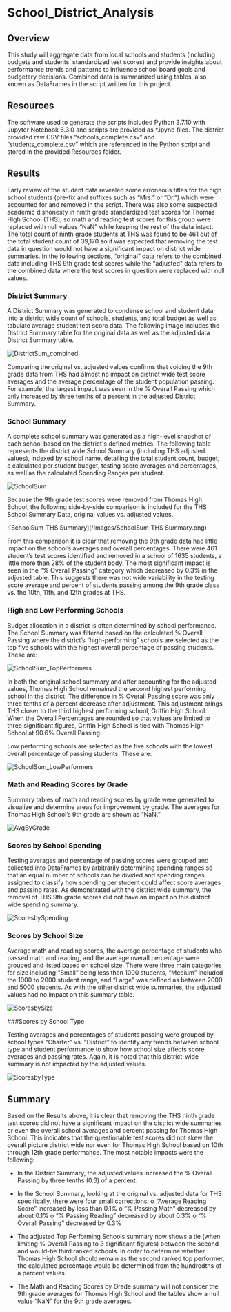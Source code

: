 # School_District_Analysis

## Overview

This study will aggregate data from local schools and students (including budgets and students’ standardized test scores) and provide insights about performance trends and patterns to influence school board goals and budgetary decisions.  Combined data is summarized using tables, also known as DataFrames in the script written for this project.  

## Resources

The software used to generate the scripts included Python 3.7.10 with Jupyter Notebook 6.3.0 and scripts are provided as *.ipynb files.  The district provided raw CSV files “schools_complete.csv” and “students_complete.csv” which are referenced in the Python script and stored in the provided Resources folder.

## Results

Early review of the student data revealed some erroneous titles for the high school students (pre-fix and suffixes such as “Mrs.” or “Dr.”) which were accounted for and removed in the script.  There was also some suspected academic dishonesty in ninth grade standardized test scores for Thomas High School (THS), so math and reading test scores for this group were replaced with null values “NaN” while keeping the rest of the data intact.  The total count of ninth grade students at THS was found to be 461 out of the total student count of 39,170 so it was expected that removing the test data in question would not have a significant impact on district wide summaries.  In the following sections, “original” data refers to the combined data including THS 9th grade test scores while the “adjusted” data refers to the combined data where the test scores in question were replaced with null values.

### District Summary

A District Summary was generated to condense school and student data into a district wide count of schools, students, and total budget as well as tabulate average student test score data. The following image includes the District Summary table for the original data as well as the adjusted data District Summary table.

![DistrictSum_combined](School_District_Analysis/Images/DistrictSum_combined.PNG)

Comparing the original vs. adjusted values confirms that voiding the 9th grade data from THS had almost no impact on district wide test score averages and the average percentage of the student population passing.  For example, the largest impact was seen in the % Overall Passing which only increased by three tenths of a percent in the adjusted District Summary.

### School Summary

A complete school summary was generated as a high-level snapshot of each school based on the district's defined metrics.  The following table represents the district wide School Summary (including THS adjusted values), indexed by school name, detailing the total student count, budget, a calculated per student budget, testing score averages and percentages, as well as the calculated Spending Ranges per student.
 
![SchoolSum](/Images/SchoolSum.png)

Because the 9th grade test scores were removed from Thomas High School, the following side-by-side comparison is included for the THS School Summary Data, original values vs. adjusted values. 

![SchoolSum-THS Summary](/Images/SchoolSum-THS Summary.png)

From this comparison it is clear that removing the 9th grade data had little impact on the school’s averages and overall percentages. There were 461 student’s test scores identified and removed in a school of 1635 students, a little more than 28% of the student body.  The most significant impact is seen in the “% Overall Passing” category which decreased by 0.3% in the adjusted table.  This suggests there was not wide variability in the testing score average and percent of students passing among the 9th grade class vs. the 10th, 11th, and 12th grades at THS.

### High and Low Performing Schools

Budget allocation in a district is often determined by school performance.  The School Summary was filtered based on the calculated % Overall Passing where the district’s “high-performing” schools are selected as the top five schools with the highest overall percentage of passing students.  These are:

![SchoolSum_TopPerformers](/Images/SchoolSum_TopPerformers.png)

In both the original school summary and after accounting for the adjusted values, Thomas High School remained the second highest performing school in the district.  The difference in % Overall Passing score was only three tenths of a percent decrease after adjustment.  This adjustment brings THS closer to the third highest performing school, Griffin High School.  When the Overall Percentages are rounded so that values are limited to three significant figures, Griffin High School is tied with Thomas High School at 90.6% Overall Passing.

Low performing schools are selected as the five schools with the lowest overall percentage of passing students.  These are:

![SchoolSum_LowPerformers](/Images/SchoolSum_LowPerformers.png)


### Math and Reading Scores by Grade

Summary tables of math and reading scores by grade were generated to visualize and determine areas for improvement by grade.  The averages for Thomas High School’s 9th grade are shown as “NaN.”

![AvgByGrade](/Images/AvgByGrade.png)


### Scores by School Spending

Testing averages and percentage of passing scores were grouped and collected into DataFrames by arbitrarily determining spending ranges so that an equal number of schools can be divided and spending ranges assigned to classify how spending per student could affect score averages and passing rates. As demonstrated with the district wide summary, the removal of THS 9th grade scores did not have an impact on this district wide spending summary.

![ScoresbySpending](/Images/ScoresbySpending.png)

### Scores by School Size

Average math and reading scores, the average percentage of students who passed math and reading, and the average overall percentage were grouped and listed based on school size.  There were three main categories for size including “Small” being less than 1000 students, “Medium” included the 1000 to 2000 student range, and “Large” was defined as between 2000 and 5000 students.  As with the other district wide summaries, the adjusted values had no impact on this summary table.

![ScoresbySize](/Images/ScoresbySize.png)

###Scores by School Type

Testing averages and percentages of students passing were grouped by school types “Charter” vs. “District” to identify any trends between school type and student performance to show how school size affects score averages and passing rates.  Again, it is noted that this district-wide summary is not impacted by the adjusted values.

![ScoresbyType](/Images/ScoresbyType.png)


## Summary

Based on the Results above, it is clear that removing the THS ninth grade test scores did not have a significant impact on the district wide summaries or even the overall school averages and percent passing for Thomas High School.  This indicates that the questionable test scores did not skew the overall picture district wide nor even for Thomas High School based on 10th through 12th grade performance.  The most notable impacts were the following:

* In the District Summary, the adjusted values increased the % Overall Passing by three tenths (0.3) of a percent.

* In the School Summary, looking at the original vs. adjusted data for THS specifically, there were four small corrections:
     o “Average Reading Score” increased by less than 0.1%
     o “% Passing Math” decreased by about 0.1%
     o “% Passing Reading” decreased by about 0.3%
     o “% Overall Passing” decreased by 0.3%

* The adjusted Top Performing Schools summary now shows a tie (when limiting % Overall Passing to 3 significant figures) between the second and would-be third ranked schools.  In order to determine whether Thomas High School should remain as the second ranked top performer, the calculated percentage would be determined from the hundredths of a percent values.

* The Math and Reading Scores by Grade summary will not consider the 9th grade averages for Thomas High School and the tables show a null value “NaN” for the 9th grade averages.

